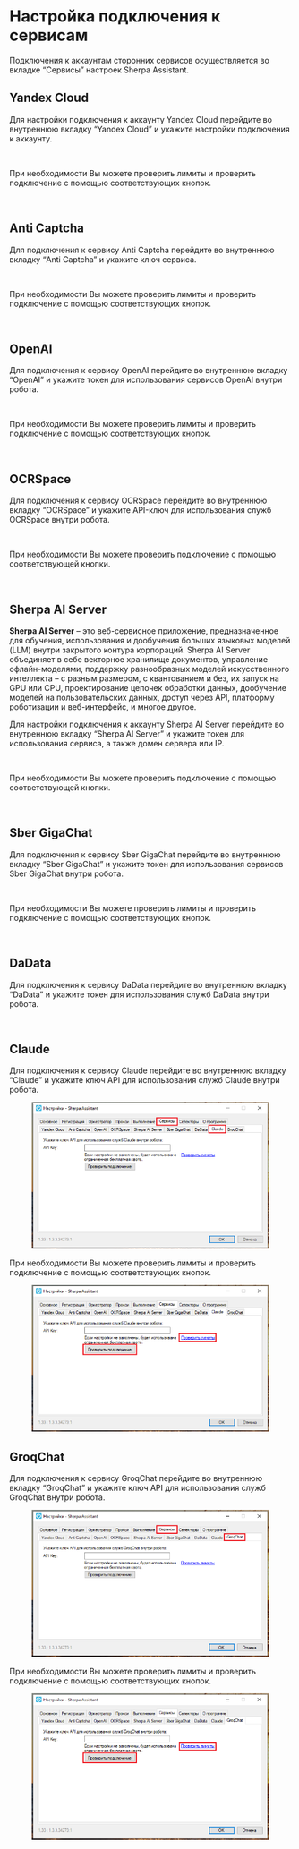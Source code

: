 # Настройка подключения к сервисам

Подключения к аккаунтам сторонних сервисов осуществляется во вкладке “Сервисы” настроек Sherpa Assistant.

## **Yandex Cloud**

Для настройки подключения к аккаунту Yandex Cloud перейдите во внутреннюю вкладку “Yandex Cloud” и укажите настройки подключения к аккаунту.

<figure><img src="https://lh7-rt.googleusercontent.com/docsz/AD_4nXdkISXuMQrnJ-oiQgRrGg6tKMpuNzmXeEo3_BgTPmSe8-rFRaXgaPMKPC_F5JFC1tam3egP6oPNC9EJEhKPHVK2rcdn9K_HIzf0T9LLGqbwtHtfIt_8hiuM53R54hwDD6nqnjvFWVO76I5lDW0W-8X3gXKu?key=NOyE3FcY8Tq-1F5jzNWcPQ" alt=""><figcaption></figcaption></figure>

При необходимости Вы можете проверить лимиты и проверить подключение с помощью соответствующих кнопок.

<figure><img src="https://lh7-rt.googleusercontent.com/docsz/AD_4nXdHeTn9nV5NELtOPW8mek7mc7R9iG89bYLdiextSe6tHi0qj-GuCZUzvs7GMOqtMhlGJAGJT56DFya1j5Jrks_AAQlYuaI4sFGWg4jcr1gwrB5NMRD9F3EQbwbmT-7WTbhne-VJXBkuJb8ql7cwkWDNSeEG?key=NOyE3FcY8Tq-1F5jzNWcPQ" alt=""><figcaption></figcaption></figure>

## **Anti Captcha**

Для подключения к сервису Anti Captcha перейдите во внутреннюю вкладку “Anti Captcha” и укажите ключ сервиса.

<figure><img src="https://lh7-rt.googleusercontent.com/docsz/AD_4nXeZOn5MuumXdTFEwmwAafI_cXSgEiBrfSfcYqVbs95MmcUB16NdL-7PL6aDFPMHDO7xpgFJBoElbbB7BCBfp-Oy6MOVFkRXpVhHfTmd2K5GN4FaLKqJ8lSWrCBh8bwVSpKtist_3pnzlpG1KiOdG-IvC-7h?key=NOyE3FcY8Tq-1F5jzNWcPQ" alt=""><figcaption></figcaption></figure>

При необходимости Вы можете проверить лимиты и проверить подключение с помощью соответствующих кнопок.

<figure><img src="https://lh7-rt.googleusercontent.com/docsz/AD_4nXcN86XC1WVYT_664WRYa2H_eOn9c7yBqlasw6y-o8BlfBTVgZwPOB2GuhJgnhmyBeM_4ZlxBHv7x7xt4nSnb46X1Y4PofRa35rOdgnN-IGqu8IyqGgwwr_VkjeyctWEbHtfkM5u0Vbukv5cnwtVULshDH0?key=NOyE3FcY8Tq-1F5jzNWcPQ" alt=""><figcaption></figcaption></figure>

## **OpenAI**

Для подключения к сервису OpenAI перейдите во внутреннюю вкладку “OpenAI” и укажите токен для использования сервисов OpenAI внутри робота.

<figure><img src="https://lh7-rt.googleusercontent.com/docsz/AD_4nXdup_4M2ZPRZftigU3VuwcFGgwmdv5neSjk_bd2RPcpxN989xIK9RRMZ9PNcj0nTrynp2GccS2gQ83rwoDODJTIpnKsXy5BNNtU44sb7khwY8OIvEFSddUy-N4IvJBQWENmW5gMq9uO5IG08vDC1eU2oSw?key=NOyE3FcY8Tq-1F5jzNWcPQ" alt=""><figcaption></figcaption></figure>

При необходимости Вы можете проверить лимиты и проверить подключение с помощью соответствующих кнопок.

<figure><img src="https://lh7-rt.googleusercontent.com/docsz/AD_4nXe1LRCHzfH614G3IChns-_TGEisAjBzAp8TWeCFY_QkOOn2a_-_B1vZAOruFL-DwII1Lbf-vIU-vt8d_9RpuqciMP3Y_MpmEZgU3KVVInP52L_tvlYdMHkaKlBLQJ0CP2duoSnB44pjzcDoYJZPKxVlshb2?key=NOyE3FcY8Tq-1F5jzNWcPQ" alt=""><figcaption></figcaption></figure>

## **OCRSpace**

Для подключения к сервису OCRSpace перейдите во внутреннюю вкладку “OCRSpace” и укажите API-ключ для использования служб OCRSpace внутри робота.

<figure><img src="https://lh7-rt.googleusercontent.com/docsz/AD_4nXfuM0tFXj09n1nu1zT4Tx6MG3IydmWAQwgUPkWXfd1nEsTxgFkI2gvSiNpthCM0-q5uu6GYl8fArQ5YZdg53gYzYS4J_PSlKjHeY4YS_06dLz-07YRm5Jy9SQH5P6UfPCCc0aV6BOUPvHxxpeLV8JtT7OGQ?key=NOyE3FcY8Tq-1F5jzNWcPQ" alt=""><figcaption></figcaption></figure>

При необходимости Вы можете проверить подключение с помощью соответствующей кнопки.

<figure><img src="https://lh7-rt.googleusercontent.com/docsz/AD_4nXcLqA659BPdYUm0-HQxwYr00grV7OBWz16cJsUD6VrDf10rkskbIW3MEKC87Z2sPdygEAd5JOnPuuFW17fColGwmqS_M5dwg0fKQSp3pkKdfEZw7EVCu2kFrsvVclYXTg3MVeuSNYYF_IDc90EnNbjuMUJN?key=NOyE3FcY8Tq-1F5jzNWcPQ" alt=""><figcaption></figcaption></figure>

## **Sherpa AI Server**

**Sherpa AI Server** – это веб-сервисное приложение, предназначенное для обучения, использования и дообучения больших языковых моделей (LLM) внутри закрытого контура корпораций. Sherpa AI Server объединяет в себе векторное хранилище документов, управление офлайн-моделями, поддержку разнообразных моделей искусственного интеллекта – с разным размером, с квантованием и без, их запуск на GPU или CPU, проектирование цепочек обработки данных, дообучение моделей на пользовательских данных, доступ через API, платформу роботизации и веб-интерфейс, и многое другое.&#x20;

Для настройки подключения к аккаунту Sherpa AI Server перейдите во внутреннюю вкладку “Sherpa AI Server” и укажите токен для использования сервиса, а также домен сервера или IP.

<figure><img src="https://lh7-rt.googleusercontent.com/docsz/AD_4nXfuIC9yq-L1V_ZQTPEuj2FnFZSgv4IUfPXg9gZkD0ZeFXKCfnDB18jWPj-uXaPsPaGWfz8gp7HGMF6xI8Y-TmYm1VCU6QNWXDKjtLo3_bDt7RDasEZg47mmDwO-stESu8K7xq7DHL7Sz4fGWLVEIQm56eoL?key=NOyE3FcY8Tq-1F5jzNWcPQ" alt=""><figcaption></figcaption></figure>

При необходимости Вы можете проверить подключение с помощью соответствующей кнопки.

<figure><img src="https://lh7-rt.googleusercontent.com/docsz/AD_4nXf8tmcnOW1VKNVOO7CYCXFTlPX_zQzywojQp2lZzDE-m8ws1T-YytE8fIaDkF06BO8cokiGVj_th_SBLuqWsbvJyka6RRe2UO8Dj0Rcc8inm05LLYTK-68CyRJioVHGVRkXy227-Y8nHJA-ssOi85kiews?key=NOyE3FcY8Tq-1F5jzNWcPQ" alt=""><figcaption></figcaption></figure>

## **Sber GigaChat**

Для подключения к сервису Sber GigaChat перейдите во внутреннюю вкладку “Sber GigaChat” и укажите токен для использования сервисов Sber GigaChat внутри робота.

<figure><img src="https://lh7-rt.googleusercontent.com/docsz/AD_4nXeOiyviHPS5jPMfd7gsy_WMwGqMLhfm0Mku_PSvjTwfec7nR7ddq9dHksIMVed1nSdU3c_ZkpWXfCHcHV6v5oP0Ruc85BeifQh_sofXYUYsh-qu8WznOnCbehHgzNlUayrEm8ylr5-BMxkubImJFAxf6xzW?key=NOyE3FcY8Tq-1F5jzNWcPQ" alt=""><figcaption></figcaption></figure>

При необходимости Вы можете проверить лимиты и проверить подключение с помощью соответствующих кнопок.

<figure><img src="https://lh7-rt.googleusercontent.com/docsz/AD_4nXcYaxRq8g7BGfin00uOsaX9yrObkYB2P7DoaCTNyhGkpAObiSPWLHtBBwpGdHMlcrsVvqDY5OTixZ_vwVe0yYGyS646RfMsBy9fqo1a7j48QM5OKhdT6IVrdaABta-Mzfy42AIAIrtanJr3GuJKDq7_ihLH?key=NOyE3FcY8Tq-1F5jzNWcPQ" alt=""><figcaption></figcaption></figure>

## **DaData**

Для подключения к сервису DaData перейдите во внутреннюю вкладку “DaData” и укажите токен для использования служб DaData внутри робота.

<figure><img src="https://lh7-rt.googleusercontent.com/docsz/AD_4nXfqJRq2PxNM7GnBIfzTGkhUVRZV2beoCDb5E4snQOGjp88HYctZhHVn-Tix0FOthdmvHBh_hmKfYef2UVSzJtfdc562RgUDtM38I54JbkIFEPAB04ynD2xyKKdy7CRde3heVK3ik4oKB6ELyoThKOcUblJ0?key=NOyE3FcY8Tq-1F5jzNWcPQ" alt=""><figcaption></figcaption></figure>

## **Claude**

Для подключения к сервису Claude перейдите во внутреннюю вкладку “Claude” и укажите ключ API для использования служб Claude внутри робота.

<figure><img src="../../../../../.gitbook/assets/НастАссистентClaude1.png" alt=""><figcaption></figcaption></figure>

При необходимости Вы можете проверить лимиты и проверить подключение с помощью соответствующих кнопок.

<figure><img src="../../../../../.gitbook/assets/НастАссистентClaude2.png" alt=""><figcaption></figcaption></figure>

## **GroqChat**

Для подключения к сервису GroqChat перейдите во внутреннюю вкладку “GroqChat” и укажите ключ API для использования служб GroqChat внутри робота.

<figure><img src="../../../../../.gitbook/assets/НастАссистентGroqChat1 (1).png" alt=""><figcaption></figcaption></figure>

При необходимости Вы можете проверить лимиты и проверить подключение с помощью соответствующих кнопок.

<figure><img src="../../../../../.gitbook/assets/НастАссистентGroqChat2.png" alt=""><figcaption></figcaption></figure>
